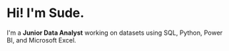# Hi! I'm Sude.

I'm a **Junior Data Analyst** working on datasets using SQL, Python, Power BI, and Microsoft Excel.
